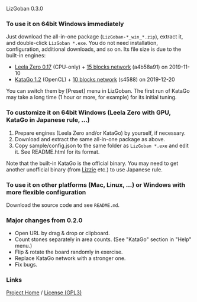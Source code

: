 LizGoban 0.3.0

### To use it on 64bit Windows immediately

Just download the all-in-one package (`LizGoban-*_win_*.zip`), extract it, and double-click `LizGoban *.exe`. You do not need installation, configuration, additional downloads, and so on. Its file size is due to the built-in engines:

* [Leela Zero 0.17](https://github.com/leela-zero/leela-zero/releases/tag/v0.17) (CPU-only) + [15 blocks network](https://github.com/leela-zero/leela-zero/issues/2192) (a4b58a91) on 2019-11-10
* [KataGo 1.2](https://github.com/lightvector/KataGo/releases/tag/v1.2) (OpenCL) + [10 blocks network](https://github.com/lightvector/KataGo/issues/88) (s4588) on 2019-12-20

You can switch them by [Preset] menu in LizGoban. The first run of KataGo may take a long time (1 hour or more, for example) for its initial tuning.

### To customize it on 64bit Windows (Leela Zero with GPU, KataGo in Japanese rule, ...)

1. Prepare engines (Leela Zero and/or KataGo) by yourself, if necessary.
2. Download and extract the same all-in-one package as above.
3. Copy sample/config.json to the same folder as `LizGoban *.exe` and edit it. See README.html for its format.

Note that the built-in KataGo is the official binary. You may need to get another unofficial binary (from [Lizzie](https://github.com/featurecat/lizzie/releases) etc.) to use Japanese rule.

### To use it on other platforms (Mac, Linux, ...) or Windows with more flexible configuration

Download the source code and see `README.md`.

### Major changes from 0.2.0

* Open URL by drag & drop or clipboard.
* Count stones separately in area counts. (See "KataGo" section in "Help" menu.)
* Flip & rotate the board randomly in exercise.
* Replace KataGo network with a stronger one.
* Fix bugs.

### Links

[Project Home](https://github.com/kaorahi/lizgoban) /
[License (GPL3)](https://github.com/kaorahi/lizgoban/blob/master/LICENSE.txt)
